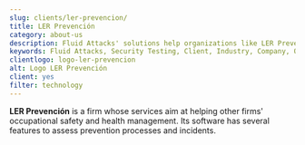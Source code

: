 ```yaml
---
slug: clients/ler-prevencion/
title: LER Prevención
category: about-us
description: Fluid Attacks' solutions help organizations like LER Prevención to identify security vulnerabilities in their systems and manage their attack surfaces.
keywords: Fluid Attacks, Security Testing, Client, Industry, Company, Organization, Pentesting, Ethical Hacking, Ler Prevencion
clientlogo: logo-ler-prevencion
alt: Logo LER Prevención
client: yes
filter: technology
---
```


**LER Prevención** is a firm
whose services aim at helping other firms' occupational safety
and health management.
Its software has several features
to assess prevention processes and incidents.
